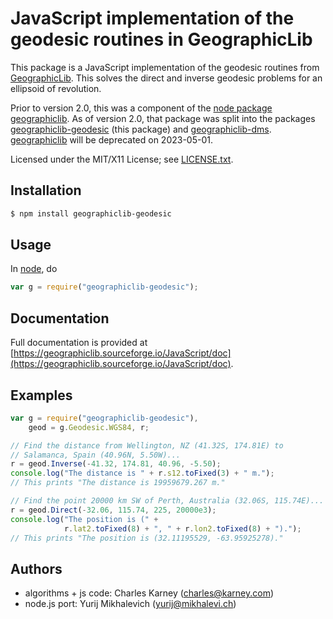 # JavaScript implementation of the geodesic routines in GeographicLib

This package is a JavaScript implementation of the geodesic routines
from [GeographicLib](https://geographiclib.sourceforge.io).  This solves the
direct and inverse geodesic problems for an ellipsoid of revolution.

Prior to version 2.0, this was a component of the [node package
geographiclib](https://www.npmjs.com/package/geographiclib).  As of
version 2.0, that package was split into the packages
[geographiclib-geodesic](https://www.npmjs.com/package/geographiclib-geodesic)
(this package) and
[geographiclib-dms](https://www.npmjs.com/package/geographiclib-dms).
[geographiclib](https://www.npmjs.com/package/geographiclib) will be
deprecated on 2023-05-01.

Licensed under the MIT/X11 License; see
[LICENSE.txt](https://geographiclib.sourceforge.io/LICENSE.txt).

## Installation

```bash
$ npm install geographiclib-geodesic
```

## Usage

In [node](https://nodejs.org), do
```javascript
var g = require("geographiclib-geodesic");
```

## Documentation

Full documentation is provided at
[https://geographiclib.sourceforge.io/JavaScript/doc](https://geographiclib.sourceforge.io/JavaScript/doc).

## Examples

```javascript
var g = require("geographiclib-geodesic"),
    geod = g.Geodesic.WGS84, r;

// Find the distance from Wellington, NZ (41.32S, 174.81E) to
// Salamanca, Spain (40.96N, 5.50W)...
r = geod.Inverse(-41.32, 174.81, 40.96, -5.50);
console.log("The distance is " + r.s12.toFixed(3) + " m.");
// This prints "The distance is 19959679.267 m."

// Find the point 20000 km SW of Perth, Australia (32.06S, 115.74E)...
r = geod.Direct(-32.06, 115.74, 225, 20000e3);
console.log("The position is (" +
            r.lat2.toFixed(8) + ", " + r.lon2.toFixed(8) + ").");
// This prints "The position is (32.11195529, -63.95925278)."
```

## Authors

* algorithms + js code: Charles Karney (charles@karney.com)
* node.js port: Yurij Mikhalevich (yurij@mikhalevi.ch)
